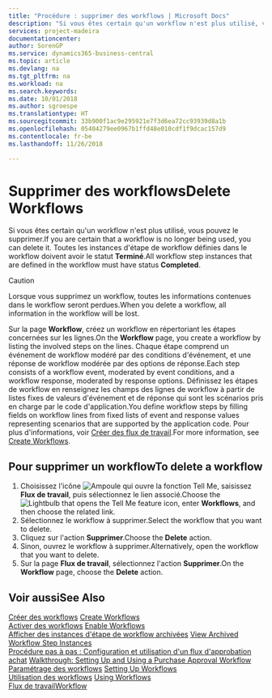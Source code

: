 ```yaml
---
title: "Procédure : supprimer des workflows | Microsoft Docs"
description: "Si vous êtes certain qu'un workflow n'est plus utilisé, vous pouvez le supprimer. Toutes les instances d'étape de workflow définies dans le workflow doivent avoir le statut **Terminé**."
services: project-madeira
documentationcenter: 
author: SorenGP
ms.service: dynamics365-business-central
ms.topic: article
ms.devlang: na
ms.tgt_pltfrm: na
ms.workload: na
ms.search.keywords: 
ms.date: 10/01/2018
ms.author: sgroespe
ms.translationtype: HT
ms.sourcegitcommit: 33b900f1ac9e295921e7f3d6ea72cc93939d8a1b
ms.openlocfilehash: 05404279ee0967b1ffd48e010cdf1f9dcac157d9
ms.contentlocale: fr-be
ms.lasthandoff: 11/26/2018

---
```

# <a name="delete-workflows"></a><span data-ttu-id="87afe-104">Supprimer des workflows</span><span class="sxs-lookup"><span data-stu-id="87afe-104">Delete Workflows</span></span>
<span data-ttu-id="87afe-105">Si vous êtes certain qu'un workflow n'est plus utilisé, vous pouvez le supprimer.</span><span class="sxs-lookup"><span data-stu-id="87afe-105">If you are certain that a workflow is no longer being used, you can delete it.</span></span> <span data-ttu-id="87afe-106">Toutes les instances d'étape de workflow définies dans le workflow doivent avoir le statut **Terminé**.</span><span class="sxs-lookup"><span data-stu-id="87afe-106">All workflow step instances that are defined in the workflow must have status **Completed**.</span></span>  

> [!CAUTION]  
>  <span data-ttu-id="87afe-107">Lorsque vous supprimez un workflow, toutes les informations contenues dans le workflow seront perdues.</span><span class="sxs-lookup"><span data-stu-id="87afe-107">When you delete a workflow, all information in the workflow will be lost.</span></span>  

 <span data-ttu-id="87afe-108">Sur la page **Workflow**, créez un workflow en répertoriant les étapes concernées sur les lignes.</span><span class="sxs-lookup"><span data-stu-id="87afe-108">On the **Workflow** page, you create a workflow by listing the involved steps on the lines.</span></span> <span data-ttu-id="87afe-109">Chaque étape comprend un événement de workflow modéré par des conditions d'événement, et une réponse de workflow modérée par des options de réponse.</span><span class="sxs-lookup"><span data-stu-id="87afe-109">Each step consists of a workflow event, moderated by event conditions, and a workflow response, moderated by response options.</span></span> <span data-ttu-id="87afe-110">Définissez les étapes de workflow en renseignez les champs des lignes de workflow à partir de listes fixes de valeurs d'événement et de réponse qui sont les scénarios pris en charge par le code d'application.</span><span class="sxs-lookup"><span data-stu-id="87afe-110">You define workflow steps by filling fields on workflow lines from fixed lists of event and response values representing scenarios that are supported by the application code.</span></span> <span data-ttu-id="87afe-111">Pour plus d'informations, voir [Créer des flux de travail](across-how-to-create-workflows.md).</span><span class="sxs-lookup"><span data-stu-id="87afe-111">For more information, see [Create Workflows](across-how-to-create-workflows.md).</span></span>  

## <a name="to-delete-a-workflow"></a><span data-ttu-id="87afe-112">Pour supprimer un workflow</span><span class="sxs-lookup"><span data-stu-id="87afe-112">To delete a workflow</span></span>  
1.  <span data-ttu-id="87afe-113">Choisissez l'icône ![Ampoule qui ouvre la fonction Tell Me](media/ui-search/search_small.png "Dites-moi ce que vous voulez faire"), saisissez **Flux de travail**, puis sélectionnez le lien associé.</span><span class="sxs-lookup"><span data-stu-id="87afe-113">Choose the ![Lightbulb that opens the Tell Me feature](media/ui-search/search_small.png "Tell me what you want to do") icon, enter **Workflows**, and then choose the related link.</span></span>  
2.  <span data-ttu-id="87afe-114">Sélectionnez le workflow à supprimer.</span><span class="sxs-lookup"><span data-stu-id="87afe-114">Select the workflow that you want to delete.</span></span>  
3.  <span data-ttu-id="87afe-115">Cliquez sur l'action **Supprimer**.</span><span class="sxs-lookup"><span data-stu-id="87afe-115">Choose the **Delete** action.</span></span>  
4.  <span data-ttu-id="87afe-116">Sinon, ouvrez le workflow à supprimer.</span><span class="sxs-lookup"><span data-stu-id="87afe-116">Alternatively, open the workflow that you want to delete.</span></span>  
5.  <span data-ttu-id="87afe-117">Sur la page **Flux de travail**, sélectionnez l'action **Supprimer**.</span><span class="sxs-lookup"><span data-stu-id="87afe-117">On the **Workflow** page, choose the **Delete** action.</span></span>  

## <a name="see-also"></a><span data-ttu-id="87afe-118">Voir aussi</span><span class="sxs-lookup"><span data-stu-id="87afe-118">See Also</span></span>  
 <span data-ttu-id="87afe-119">[Créer des workflows](across-how-to-create-workflows.md) </span><span class="sxs-lookup"><span data-stu-id="87afe-119">[Create Workflows](across-how-to-create-workflows.md) </span></span>  
 <span data-ttu-id="87afe-120">[Activer des workflows](across-how-to-enable-workflows.md) </span><span class="sxs-lookup"><span data-stu-id="87afe-120">[Enable Workflows](across-how-to-enable-workflows.md) </span></span>  
 <span data-ttu-id="87afe-121">[Afficher des instances d'étape de workflow archivées](across-how-to-view-archived-workflow-step-instances.md) </span><span class="sxs-lookup"><span data-stu-id="87afe-121">[View Archived Workflow Step Instances](across-how-to-view-archived-workflow-step-instances.md) </span></span>  
 <span data-ttu-id="87afe-122">[Procédure pas à pas : Configuration et utilisation d'un flux d'approbation achat](walkthrough-setting-up-and-using-a-purchase-approval-workflow.md) </span><span class="sxs-lookup"><span data-stu-id="87afe-122">[Walkthrough: Setting Up and Using a Purchase Approval Workflow](walkthrough-setting-up-and-using-a-purchase-approval-workflow.md) </span></span>  
 <span data-ttu-id="87afe-123">[Paramétrage des workflows](across-set-up-workflows.md) </span><span class="sxs-lookup"><span data-stu-id="87afe-123">[Setting Up Workflows](across-set-up-workflows.md) </span></span>  
 <span data-ttu-id="87afe-124">[Utilisation des workflows](across-use-workflows.md) </span><span class="sxs-lookup"><span data-stu-id="87afe-124">[Using Workflows](across-use-workflows.md) </span></span>  
 [<span data-ttu-id="87afe-125">Flux de travail</span><span class="sxs-lookup"><span data-stu-id="87afe-125">Workflow</span></span>](across-workflow.md)   

